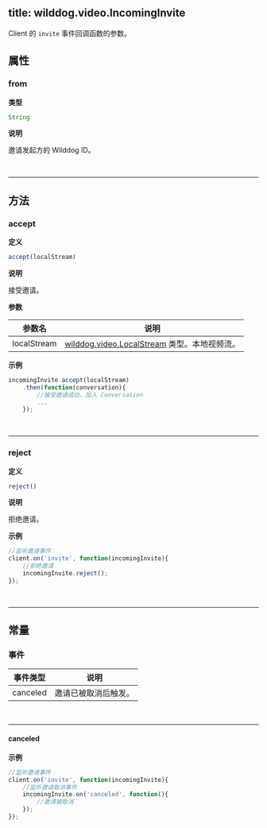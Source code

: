 ﻿
title: wilddog.video.IncomingInvite
---

Client 的 `invite` 事件回调函数的参数。

## 属性

### from

**类型**

```js
String
```

**说明**

邀请发起方的 Wilddog ID。

</br>

---

## 方法

### accept

**定义**

```js
accept(localStream)
```

**说明**

接受邀请。

**参数**

| 参数名 | 说明 |
|---|---|
| localStream | [wilddog.video.LocalStream](/api/video/web/localStream.html#wilddog-video-LocalStream) 类型。本地视频流。|

**示例**

```js
incomingInvite.accept(localStream)
    .then(function(conversation){
        //接受邀请成功，加入 Conversation
        ...
    });
```

</br>

---

### reject

**定义**

```js
reject()
```

**说明**

拒绝邀请。

**示例**

```js
//监听邀请事件
client.on('invite', function(incomingInvite){
    //拒绝邀请
    incomingInvite.reject();
});
```

</br>

---

## 常量

### 事件

| 事件类型 | 说明                                     |
| -------- | ---------------------------------------- |
| canceled | 邀请已被取消后触发。 |

</br>

---

#### canceled

**示例**

```js
//监听邀请事件
client.on('invite', function(incomingInvite){
    //监听邀请取消事件
    incomingInvite.on('canceled', function(){
        //邀请被取消
    });
});
```
